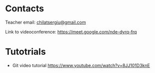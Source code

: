 # Contacts
Teacher email: chilatsergiu@gmail.com

Link to videoconference: https://meet.google.com/nde-dyrq-frq


# Tutotrials 
- Git video tutorial https://www.youtube.com/watch?v=8JJ101D3knE